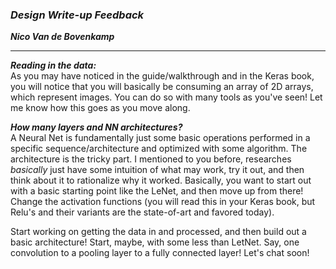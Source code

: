 ### ***Design Write-up Feedback***

***Nico Van de Bovenkamp***

***

***Reading in the data:***  
As  you may have noticed in the guide/walkthrough and in the Keras book, you will notice that you will basically be consuming an array of 2D arrays, which represent images. You can do so with many tools as you've seen! Let me know how this goes as you move along.

***How many layers and NN architectures?***  
A Neural Net is fundamentally just some basic operations performed in a specific sequence/architecture and optimized with some algorithm. The architecture is the tricky part. I mentioned to you before, researches *basically* just have some intuition of what may work, try it out, and then think about it to rationalize why it worked. Basically, you want to start out with a basic starting point like the LeNet, and then move up from there! Change the activation functions (you will read this in your Keras book, but Relu's and their variants are the state-of-art and favored today).

Start working on getting the data in and processed, and then build out a basic architecture! Start, maybe, with some less than LetNet. Say, one convolution to a pooling layer to a fully connected layer! Let's chat soon!
